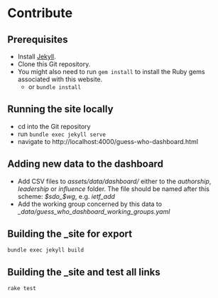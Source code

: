 # Contribute

## Prerequisites

* Install [Jekyll](https://jekyllrb.com/docs/installation/).
* Clone this Git repository.
* You might also need to run `gem install` to install the Ruby gems
  associated with this website.
  - or `bundle install`

## Running the site locally

* cd into the Git repository
* run `bundle exec jekyll serve`
* navigate to http://localhost:4000/guess-who-dashboard.html

## Adding new data to the dashboard

- Add CSV files to *assets/data/dashboard/* either to the *authorship*,
  *leadership* or *influence* folder. The file should be named after
  this scheme: *$sdo_$wg*, e.g. *ietf_add*
- Add the working group concerned by this data to *_data/guess_who_dashboard_working_groups.yaml*

## Building the _site for export

`bundle exec jekyll build`

## Building the _site and test all links

`rake test`
